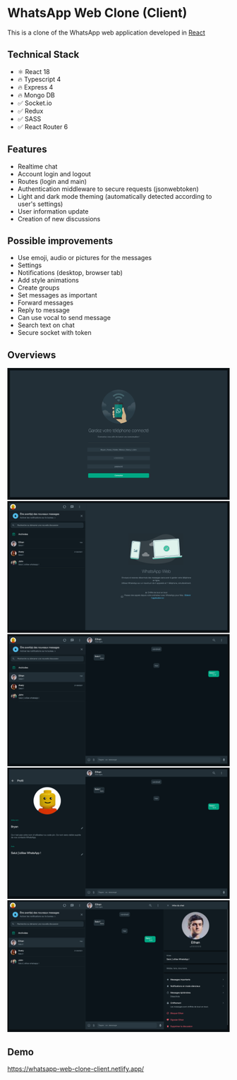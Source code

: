 # WhatsApp Web Clone (Client)

This is a clone of the WhatsApp web application developed in [React](https://reactjs.org/)

## Technical Stack

- ⚛️ React 18
- 🔥 Typescript 4
- 🔥 Express 4
- 🔥 Mongo DB
- ✅ Socket.io
- ✅ Redux
- ✅ SASS
- ✅ React Router 6

## Features

- Realtime chat
- Account login and logout
- Routes (login and main)
- Authentication middleware to secure requests (jsonwebtoken)
- Light and dark mode theming (automatically detected according to user's settings)
- User information update
- Creation of new discussions

## Possible improvements

- Use emoji, audio or pictures for the messages
- Settings
- Notifications (desktop, browser tab)
- Add style animations
- Create groups
- Set messages as important
- Forward messages
- Reply to message
- Can use vocal to send message
- Search text on chat
- Secure socket with token

## Overviews

![login](./demo/login.png)
![default](./demo/default.png)
![chat](./demo/chat.png)
![user-info](./demo/user-info.png)
![chat-info](./demo/chat-info.png)

## Demo

https://whatsapp-web-clone-client.netlify.app/
